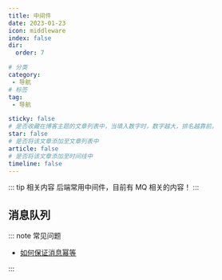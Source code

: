 ```yaml
---
title: 中间件
date: 2023-01-23
icon: middleware
index: false
dir:
  order: 7

# 分类
category:
 - 导航
# 标签
tag:
 - 导航

sticky: false
# 是否收藏在博客主题的文章列表中，当填入数字时，数字越大，排名越靠前。
star: false
# 是否将该文章添加至文章列表中
article: false
# 是否将该文章添加至时间线中
timeline: false
---
```


::: tip 相关内容
后端常用中间件，目前有 MQ 相关的内容！
:::

## 消息队列

::: note 常见问题
- [如何保证消息幂等](mq/common_question/如何保证消息幂等.md)

:::

